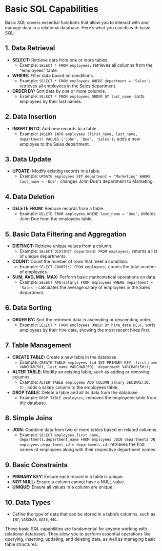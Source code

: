 # Basic SQL Capabilities

Basic SQL covers essential functions that allow you to interact with and manage data in a relational database. Here’s what you can do with basic SQL:

## 1. Data Retrieval
- **SELECT:** Retrieve data from one or more tables.
  - Example: `SELECT * FROM employees;` retrieves all columns from the "employees" table.
- **WHERE:** Filter data based on conditions.
  - Example: `SELECT * FROM employees WHERE department = 'Sales';` retrieves all employees in the Sales department.
- **ORDER BY:** Sort data by one or more columns.
  - Example: `SELECT * FROM employees ORDER BY last_name;` sorts employees by their last names.

## 2. Data Insertion
- **INSERT INTO:** Add new records to a table.
  - Example: `INSERT INTO employees (first_name, last_name, department) VALUES ('John', 'Doe', 'Sales');` adds a new employee to the Sales department.

## 3. Data Update
- **UPDATE:** Modify existing records in a table.
  - Example: `UPDATE employees SET department = 'Marketing' WHERE last_name = 'Doe';` changes John Doe's department to Marketing.

## 4. Data Deletion
- **DELETE FROM:** Remove records from a table.
  - Example: `DELETE FROM employees WHERE last_name = 'Doe';` deletes John Doe from the employees table.

## 5. Basic Data Filtering and Aggregation
- **DISTINCT:** Retrieve unique values from a column.
  - Example: `SELECT DISTINCT department FROM employees;` returns a list of unique departments.
- **COUNT:** Count the number of rows that meet a condition.
  - Example: `SELECT COUNT(*) FROM employees;` counts the total number of employees.
- **SUM, AVG, MIN, MAX:** Perform basic mathematical operations on data.
  - Example: `SELECT AVG(salary) FROM employees WHERE department = 'Sales';` calculates the average salary of employees in the Sales department.

## 6. Data Sorting
- **ORDER BY:** Sort the retrieved data in ascending or descending order.
  - Example: `SELECT * FROM employees ORDER BY hire_date DESC;` sorts employees by their hire date, showing the most recent hires first.

## 7. Table Management
- **CREATE TABLE:** Create a new table in the database.
  - Example: `CREATE TABLE employees (id INT PRIMARY KEY, first_name VARCHAR(50), last_name VARCHAR(50), department VARCHAR(50));`
- **ALTER TABLE:** Modify an existing table, such as adding or removing columns.
  - Example: `ALTER TABLE employees ADD COLUMN salary DECIMAL(10, 2);` adds a salary column to the employees table.
- **DROP TABLE:** Delete a table and all its data from the database.
  - Example: `DROP TABLE employees;` removes the employees table from the database.

## 8. Simple Joins
- **JOIN:** Combine data from two or more tables based on related columns.
  - Example: `SELECT employees.first_name, departments.department_name FROM employees JOIN departments ON employees.department_id = departments.id;` retrieves the first names of employees along with their respective department names.

## 9. Basic Constraints
- **PRIMARY KEY:** Ensure each record in a table is unique.
- **NOT NULL:** Ensure a column cannot have a NULL value.
- **UNIQUE:** Ensure all values in a column are unique.

## 10. Data Types
- Define the type of data that can be stored in a table’s columns, such as `INT`, `VARCHAR`, `DATE`, etc.

These basic SQL capabilities are fundamental for anyone working with relational databases. They allow you to perform essential operations like querying, inserting, updating, and deleting data, as well as managing basic table structures.
